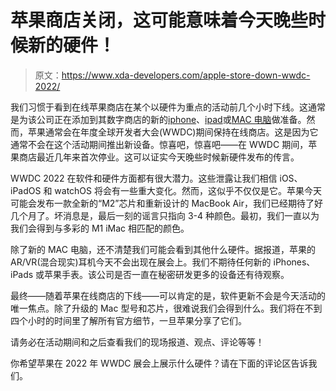 # 苹果商店关闭，这可能意味着今天晚些时候新的硬件！

> 原文：<https://www.xda-developers.com/apple-store-down-wwdc-2022/>

我们习惯于看到在线苹果商店在某个以硬件为重点的活动前几个小时下线。这通常是为该公司正在添加到其数字商店的新的[iphone](http://xda-developers.com/best-iphone)、[ipad](http://xda-developers.com/best-ipad)或[MAC 电脑](http://xda-developers.com/best-macs)做准备。然而，苹果通常会在年度全球开发者大会(WWDC)期间保持在线商店。这是因为它通常不会在这个活动期间推出新设备。惊喜吧，惊喜吧——在 WWDC 期间，苹果商店最近几年来首次停业。这可以证实今天晚些时候新硬件发布的传言。

WWDC 2022 在软件和硬件方面都有很大潜力。这些泄露让我们相信 iOS、iPadOS 和 watchOS 将会有一些重大变化。然而，这似乎不仅仅是它。苹果今天可能会发布一款全新的“M2”芯片和重新设计的 MacBook Air，我们已经期待了好几个月了。坏消息是，最后一刻的谣言只指向 3-4 种颜色。最初，我们一直以为我们会得到与多彩的 M1 iMac 相匹配的颜色。

除了新的 MAC 电脑，还不清楚我们可能会看到其他什么硬件。据报道，苹果的 AR/VR(混合现实)耳机今天不会出现在展会上。我们不期待任何新的 iPhones、iPads 或苹果手表。该公司是否一直在秘密研发更多的设备还有待观察。

最终——随着苹果在线商店的下线——可以肯定的是，软件更新不会是今天活动的唯一焦点。除了升级的 Mac 型号和芯片，很难说我们会得到什么。我们将在不到四个小时的时间里了解所有官方细节，一旦苹果分享了它们。

请务必在活动期间和之后查看我们的现场报道、观点、评论等等！

你希望苹果在 2022 年 WWDC 展会上展示什么硬件？请在下面的评论区告诉我们。